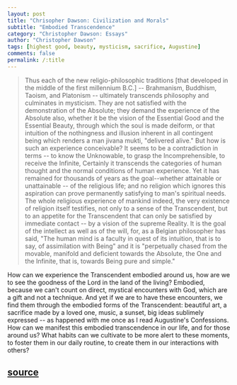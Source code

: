 ```yaml
---
layout: post
title: "Chrisopher Dawson: Civilization and Morals"
subtitle: "Embodied Transcendence"
category: "Christopher Dawson: Essays"
author: "Christopher Dawson"
tags: [highest good, beauty, mysticism, sacrifice, Augustine]
comments: false
permalink: /:title
---
```


> Thus each of the new religio-philosophic traditions [that developed in the middle of the first millennium B.C.] -- Brahmanism, Buddhism, Taoism, and Platonism -- ultimately transcends philosophy and culminates in mysticism. They are not satisfied with the demonstration of the Absolute; they demand the experience of the Absolute also, whether it be the vision of the Essential Good and the Essential Beauty, through which the soul is made deiform, or that intuition of the nothingness and illusion inherent in all contingent being which renders a man jivana mukti, "delivered alive." But how is such an experience conceivable? It seems to be a contradiction in terms -- to know the Unknowable, to grasp the Incomprehensible, to receive the Infinite, Certainly it transcends the categories of human thought and the normal conditions of human experience. Yet it has remained for thousands of years as the goal--whether attainable or unattainable -- of the religious life; and no religion which ignores this aspiration can prove permanently satisfying to man's spiritual needs. The whole religious experience of mankind indeed, the very existence of religion itself testifies, not only to a sense of the Transcendent, but to an appetite for the Transcendent that can only be satisfied by immediate contact -- by a vision of the supreme Reality. It is the goal of the intellect as well as of the will, for, as a Belgian philosopher has said, "The human mind is a faculty in quest of its intuition, that is to say, of assimilation with Being" and it is "perpetually chased from the movable, manifold and deficient towards the Absolute, the One and the Infinite, that is, towards Being pure and simple."

How can we experience the Transcendent embodied around us, how are we to see the goodness of the Lord in the land of the living? Embodied, because we can't count on direct, mystical encounters with God, which are a gift and not a technique. And yet if we are to have these encounters, we find them through the embodied forms of the Transcendent: beautiful art, a sacrifice made by a loved one, music, a sunset, big ideas sublimely expressed -- as happened with me once as I read Augustine's Confessions. How can we manifest this embodied transcendence in our life, and for those around us? What habits can we cultivate to be more alert to these moments, to foster them in our daily routine, to create them in our interactions with others?

<h2 class="post-source"><a href="https://archive.org/stream/ChristianityAndCultureSelectionsFromTheWritingsOfChristopherDawson_989/dawsonChristianityAndCulture-SelectionsFromChristopherDawson#page/n39"><i class="fas fa-book" aria-hidden="true"></i> source</a></h2>

